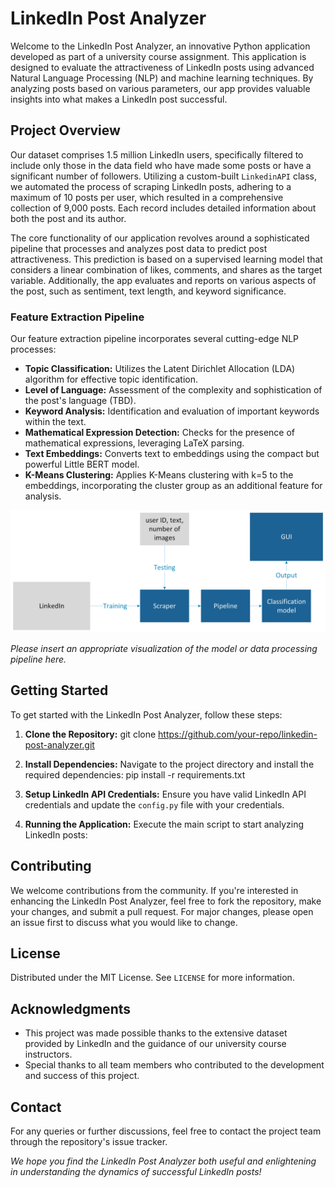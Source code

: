 # LinkedIn Post Analyzer

Welcome to the LinkedIn Post Analyzer, an innovative Python application developed as part of a university course assignment. This application is designed to evaluate the attractiveness of LinkedIn posts using advanced Natural Language Processing (NLP) and machine learning techniques. By analyzing posts based on various parameters, our app provides valuable insights into what makes a LinkedIn post successful.

## Project Overview

Our dataset comprises 1.5 million LinkedIn users, specifically filtered to include only those in the data field who have made some posts or have a significant number of followers. Utilizing a custom-built `LinkedinAPI` class, we automated the process of scraping LinkedIn posts, adhering to a maximum of 10 posts per user, which resulted in a comprehensive collection of 9,000 posts. Each record includes detailed information about both the post and its author.

The core functionality of our application revolves around a sophisticated pipeline that processes and analyzes post data to predict post attractiveness. This prediction is based on a supervised learning model that considers a linear combination of likes, comments, and shares as the target variable. Additionally, the app evaluates and reports on various aspects of the post, such as sentiment, text length, and keyword significance.

### Feature Extraction Pipeline

Our feature extraction pipeline incorporates several cutting-edge NLP processes:

- **Topic Classification:** Utilizes the Latent Dirichlet Allocation (LDA) algorithm for effective topic identification.
- **Level of Language:** Assessment of the complexity and sophistication of the post's language (TBD).
- **Keyword Analysis:** Identification and evaluation of important keywords within the text.
- **Mathematical Expression Detection:** Checks for the presence of mathematical expressions, leveraging LaTeX parsing.
- **Text Embeddings:** Converts text to embeddings using the compact but powerful Little BERT model.
- **K-Means Clustering:** Applies K-Means clustering with k=5 to the embeddings, incorporating the cluster group as an additional feature for analysis.

![alt text](https://github.com/RoniFridman1/data_collection_lab_094290/blob/main/model.png?raw=true)

_Please insert an appropriate visualization of the model or data processing pipeline here._

## Getting Started

To get started with the LinkedIn Post Analyzer, follow these steps:

1. **Clone the Repository:**
git clone https://github.com/your-repo/linkedin-post-analyzer.git

2. **Install Dependencies:**
Navigate to the project directory and install the required dependencies:
pip install -r requirements.txt

3. **Setup LinkedIn API Credentials:**
Ensure you have valid LinkedIn API credentials and update the `config.py` file with your credentials.

4. **Running the Application:**
Execute the main script to start analyzing LinkedIn posts:


## Contributing

We welcome contributions from the community. If you're interested in enhancing the LinkedIn Post Analyzer, feel free to fork the repository, make your changes, and submit a pull request. For major changes, please open an issue first to discuss what you would like to change.

## License

Distributed under the MIT License. See `LICENSE` for more information.

## Acknowledgments

- This project was made possible thanks to the extensive dataset provided by LinkedIn and the guidance of our university course instructors.
- Special thanks to all team members who contributed to the development and success of this project.

## Contact

For any queries or further discussions, feel free to contact the project team through the repository's issue tracker.

_We hope you find the LinkedIn Post Analyzer both useful and enlightening in understanding the dynamics of successful LinkedIn posts!_

